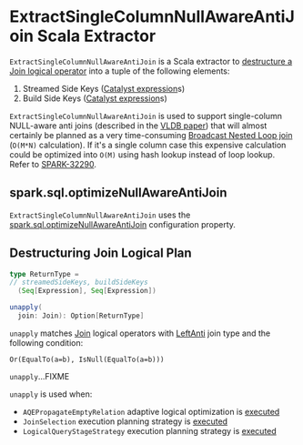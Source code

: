 # ExtractSingleColumnNullAwareAntiJoin Scala Extractor

`ExtractSingleColumnNullAwareAntiJoin` is a Scala extractor to [destructure a Join logical operator](#unapply) into a tuple of the following elements:

1. Streamed Side Keys ([Catalyst expression](expressions/Expression.md)s)
1. Build Side Keys ([Catalyst expression](expressions/Expression.md)s)

`ExtractSingleColumnNullAwareAntiJoin` is used to support single-column NULL-aware anti joins (described in the [VLDB paper](http://www.vldb.org/pvldb/vol2/vldb09-423.pdf)) that will almost certainly be planned as a very time-consuming [Broadcast Nested Loop join](physical-operators/BroadcastNestedLoopJoinExec.md) (`O(M*N)` calculation). If it's a single column case this expensive calculation could be optimized into `O(M)` using hash lookup instead of loop lookup. Refer to [SPARK-32290](https://issues.apache.org/jira/browse/SPARK-32290).

## <span id="spark.sql.optimizeNullAwareAntiJoin"> spark.sql.optimizeNullAwareAntiJoin

`ExtractSingleColumnNullAwareAntiJoin` uses the [spark.sql.optimizeNullAwareAntiJoin](configuration-properties.md#spark.sql.optimizeNullAwareAntiJoin) configuration property.

## <span id="unapply"> Destructuring Join Logical Plan

```scala
type ReturnType =
// streamedSideKeys, buildSideKeys
  (Seq[Expression], Seq[Expression])

unapply(
  join: Join): Option[ReturnType]
```

`unapply` matches [Join](logical-operators/Join.md) logical operators with [LeftAnti](joins.md#joinType) join type and the following condition:

```text
Or(EqualTo(a=b), IsNull(EqualTo(a=b)))
```

`unapply`...FIXME

`unapply` is used when:

* `AQEPropagateEmptyRelation` adaptive logical optimization is [executed](logical-optimizations/AQEPropagateEmptyRelation.md#eliminateSingleColumnNullAwareAntiJoin)
* `JoinSelection` execution planning strategy is [executed](execution-planning-strategies/JoinSelection.md#ExtractSingleColumnNullAwareAntiJoin)
* `LogicalQueryStageStrategy` execution planning strategy is [executed](execution-planning-strategies/LogicalQueryStageStrategy.md#ExtractSingleColumnNullAwareAntiJoin)
